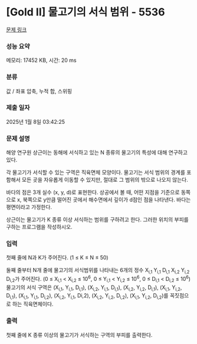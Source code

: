 # [Gold II] 물고기의 서식 범위 - 5536 

[문제 링크](https://www.acmicpc.net/problem/5536) 

### 성능 요약

메모리: 17452 KB, 시간: 20 ms

### 분류

값 / 좌표 압축, 누적 합, 스위핑

### 제출 일자

2025년 1월 8일 03:42:25

### 문제 설명

<p>해양 연구원 상근이는 동해에 서식하고 있는 N 종류의 물고기의 특성에 대해 연구하고 있다.</p>

<p>각 물고기가 서식할 수 있는 구역은 직육면체 모양이다. 물고기는 서식 범위의 경계를 포함해서 모든 곳을 자유롭게 이동할 수 있지만, 절대로 그 범위의 밖으로 나오지 않는다.</p>

<p>바다의 점은 3개 실수 (x, y, d)로 표현한다. 상공에서 볼 때, 어떤 지점을 기준으로 동쪽으로 x, 북쪽으로 y만큼 떨어진 곳에서 해수면에서 깊이가 d점인 점을 나타낸다. 바다는 평면이라고 가정한다.</p>

<p>상근이는 물고기가 K 종류 이상 서식하는 범위를 구하려고 한다. 그러한 위치의 부피를 구하는 프로그램을 작성하시오.</p>

### 입력 

 <p>첫째 줄에 N과 K가 주어진다. (1 ≤ K ≤ N ≤ 50)</p>

<p>둘째 줄부터 N개 줄에 물고기의 서식범위를 나타내는 6개의 정수 X<sub>i,1</sub> Y<sub>i,1</sub> D<sub>i,1</sub> X<sub>i,2</sub> Y<sub>i,2</sub> D<sub>i,2</sub>가 주어진다. (0 ≤ X<sub>i,1</sub> < X<sub>i,2</sub> ≤ 10<sup>6</sup>, 0 ≤ Y<sub>i,1</sub> < Y<sub>i,2</sub> ≤ 10<sup>6</sup>, 0 ≤ D<sub>i,1</sub> < D<sub>i,2</sub> ≤ 10<sup>6</sup>) 물고기의 서식 구역은 (X<sub>i,1</sub>, Y<sub>i,1</sub>, D<sub>i,1</sub>), (X<sub>i,2</sub>, Y<sub>i,1</sub>, D<sub>i,1</sub>), (X<sub>i,2</sub>, Y<sub>i,2</sub>, D<sub>i,1</sub>), (X<sub>i,1</sub>, Y<sub>i,2</sub>, D<sub>i,1</sub>), (X<sub>i,1</sub>, Y<sub>i,1</sub>, D<sub>i,2</sub>), (X<sub>i,2</sub>, Y<sub>i,1</sub>, Di,2), (X<sub>i,2</sub>, Y<sub>i,2</sub>, D<sub>i,2</sub>), (X<sub>i,1</sub>, Y<sub>i,2</sub>, D<sub>i,2</sub>)를 꼭짓점으로 하는 직육면체이다.</p>

### 출력 

 <p>첫째 줄에 K 종류 이상의 물고기가 서식하는 구역의 부피를 출력한다.</p>

